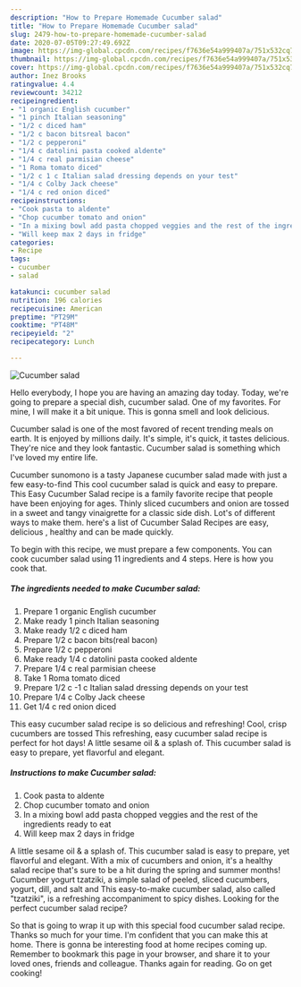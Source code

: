 ```yaml
---
description: "How to Prepare Homemade Cucumber salad"
title: "How to Prepare Homemade Cucumber salad"
slug: 2479-how-to-prepare-homemade-cucumber-salad
date: 2020-07-05T09:27:49.692Z
image: https://img-global.cpcdn.com/recipes/f7636e54a999407a/751x532cq70/cucumber-salad-recipe-main-photo.jpg
thumbnail: https://img-global.cpcdn.com/recipes/f7636e54a999407a/751x532cq70/cucumber-salad-recipe-main-photo.jpg
cover: https://img-global.cpcdn.com/recipes/f7636e54a999407a/751x532cq70/cucumber-salad-recipe-main-photo.jpg
author: Inez Brooks
ratingvalue: 4.4
reviewcount: 34212
recipeingredient:
- "1 organic English cucumber"
- "1 pinch Italian seasoning"
- "1/2 c diced ham"
- "1/2 c bacon bitsreal bacon"
- "1/2 c pepperoni"
- "1/4 c datolini pasta cooked aldente"
- "1/4 c real parmisian cheese"
- "1 Roma tomato diced"
- "1/2 c 1 c Italian salad dressing depends on your test"
- "1/4 c Colby Jack cheese"
- "1/4 c red onion diced"
recipeinstructions:
- "Cook pasta to aldente"
- "Chop cucumber tomato and onion"
- "In a mixing bowl add pasta chopped veggies and the rest of the ingredients ready to eat"
- "Will keep max 2 days in fridge"
categories:
- Recipe
tags:
- cucumber
- salad

katakunci: cucumber salad 
nutrition: 196 calories
recipecuisine: American
preptime: "PT29M"
cooktime: "PT48M"
recipeyield: "2"
recipecategory: Lunch

---
```



![Cucumber salad](https://img-global.cpcdn.com/recipes/f7636e54a999407a/751x532cq70/cucumber-salad-recipe-main-photo.jpg)

Hello everybody, I hope you are having an amazing day today. Today, we're going to prepare a special dish, cucumber salad. One of my favorites. For mine, I will make it a bit unique. This is gonna smell and look delicious.

Cucumber salad is one of the most favored of recent trending meals on earth. It is enjoyed by millions daily. It's simple, it's quick, it tastes delicious. They're nice and they look fantastic. Cucumber salad is something which I've loved my entire life.

Cucumber sunomono is a tasty Japanese cucumber salad made with just a few easy-to-find This cool cucumber salad is quick and easy to prepare. This Easy Cucumber Salad recipe is a family favorite recipe that people have been enjoying for ages. Thinly sliced cucumbers and onion are tossed in a sweet and tangy vinaigrette for a classic side dish. Lot&#39;s of different ways to make them. here&#39;s a list of Cucumber Salad Recipes are easy, delicious , healthy and can be made quickly.


To begin with this recipe, we must prepare a few components. You can cook cucumber salad using 11 ingredients and 4 steps. Here is how you cook that.

<!--inarticleads1-->

##### The ingredients needed to make Cucumber salad:

1. Prepare 1 organic English cucumber
1. Make ready 1 pinch Italian seasoning
1. Make ready 1/2 c diced ham
1. Prepare 1/2 c bacon bits(real bacon)
1. Prepare 1/2 c pepperoni
1. Make ready 1/4 c datolini pasta cooked aldente
1. Prepare 1/4 c real parmisian cheese
1. Take 1 Roma tomato diced
1. Prepare 1/2 c -1 c Italian salad dressing depends on your test
1. Prepare 1/4 c Colby Jack cheese
1. Get 1/4 c red onion diced


This easy cucumber salad recipe is so delicious and refreshing! Cool, crisp cucumbers are tossed This refreshing, easy cucumber salad recipe is perfect for hot days! A little sesame oil &amp; a splash of. This cucumber salad is easy to prepare, yet flavorful and elegant. 

<!--inarticleads2-->

##### Instructions to make Cucumber salad:

1. Cook pasta to aldente
1. Chop cucumber tomato and onion
1. In a mixing bowl add pasta chopped veggies and the rest of the ingredients ready to eat
1. Will keep max 2 days in fridge


A little sesame oil &amp; a splash of. This cucumber salad is easy to prepare, yet flavorful and elegant. With a mix of cucumbers and onion, it&#39;s a healthy salad recipe that&#39;s sure to be a hit during the spring and summer months! Cucumber yogurt tzatziki, a simple salad of peeled, sliced cucumbers, yogurt, dill, and salt and This easy-to-make cucumber salad, also called &#34;tzatziki&#34;, is a refreshing accompaniment to spicy dishes. Looking for the perfect cucumber salad recipe? 

So that is going to wrap it up with this special food cucumber salad recipe. Thanks so much for your time. I'm confident that you can make this at home. There is gonna be interesting food at home recipes coming up. Remember to bookmark this page in your browser, and share it to your loved ones, friends and colleague. Thanks again for reading. Go on get cooking!
